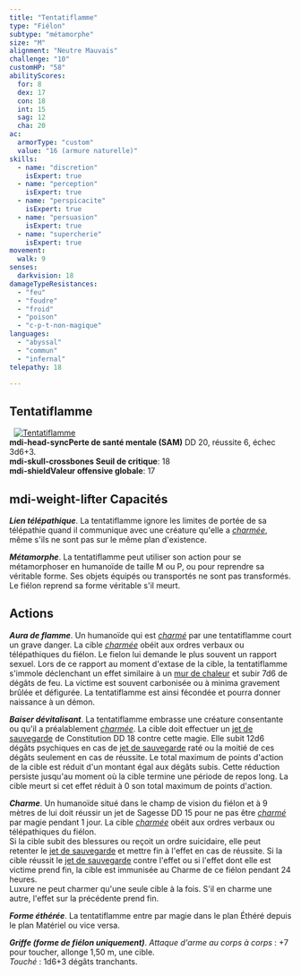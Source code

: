 ```yaml
---
title: "Tentatiflamme"
type: "Fiélon"
subtype: "métamorphe"
size: "M"
alignment: "Neutre Mauvais"
challenge: "10"
customHP: "58"
abilityScores:
  for: 8
  dex: 17
  con: 18
  int: 15
  sag: 12
  cha: 20
ac:
  armorType: "custom"
  value: "16 (armure naturelle)"
skills:
  - name: "discretion"
    isExpert: true
  - name: "perception"
    isExpert: true
  - name: "perspicacite"
    isExpert: true
  - name: "persuasion"
    isExpert: true
  - name: "supercherie"
    isExpert: true
movement:
  walk: 9
senses:
  darkvision: 18
damageTypeResistances:
  - "feu"
  - "foudre"
  - "froid"
  - "poison"
  - "c-p-t-non-magique"
languages:
  - "abyssal"
  - "commun"
  - "infernal"
telepathy: 18

---
```

## Tentatiflamme
&nbsp;
[![Tentatiflamme](https://www.douaratil.fr/illustrations/fielon/tentatiflamme300.jpeg)](https://www.douaratil.fr/illustrations/fielon/tentatiflamme.jpg)  
**<v-icon>mdi-head-sync</v-icon>Perte de santé mentale (SAM)** DD 20, réussite 6, échec 3d6+3.  
**<v-icon>mdi-skull-crossbones</v-icon> Seuil de critique**: 18            
**<v-icon>mdi-shield</v-icon>Valeur offensive globale**: 17      
## <v-icon>mdi-weight-lifter</v-icon> Capacités
_**Lien télépathique**_. La tentatiflamme ignore les limites de portée de sa télépathie quand il communique avec une créature qu'elle a [_charmée_](/gerer-la-sante-du-personnage/#charme), même s'ils ne sont pas sur le même plan d'existence.

_**Métamorphe**_. La tentatiflamme peut utiliser son action pour se métamorphoser en humanoïde de taille M ou P, ou pour reprendre sa véritable forme. Ses objets équipés ou transportés ne sont pas transformés. Le fiélon reprend sa forme véritable s'il meurt.

## Actions
_**Aura de flamme**_. Un humanoïde qui est [_charmé_](/gerer-la-sante-du-personnage/#charme) par une tentatiflamme court un grave danger. La cible [_charmée_](/gerer-la-sante-du-personnage/#charme) obéit aux ordres verbaux ou télépathiques du fiélon. Le fielon lui demande le plus souvent un rapport sexuel. Lors de ce rapport au moment d'extase de la cible, la tentatiflamme s'immole déclenchant un effet similaire à un [mur de chaleur](/grimoire/mur-de-chaleur) et subir 7d6 de dégâts de feu. La victime est souvent carbonisée ou à minima gravement brûlée et défigurée. La tentatiflamme est  ainsi fécondée et pourra donner naissance à un démon.

_**Baiser dévitalisant**_. La tentatiflamme embrasse une créature consentante ou qu'il a préalablement [_charmée_](/gerer-la-sante-du-personnage/#charme). La cible doit effectuer un [jet de sauvegarde](/utiliser-les-caracteristiques/#jets-de-sauvegarde) de Constitution DD 18 contre cette magie. Elle subit 12d6 dégâts psychiques en cas de [jet de sauvegarde](/utiliser-les-caracteristiques/#jets-de-sauvegarde) raté ou la moitié de ces dégâts seulement en cas de réussite. Le total maximum de points d'action de la cible est réduit d'un montant égal aux dégâts subis. Cette réduction persiste jusqu'au moment où la cible termine une période de repos long. La cible meurt si cet effet réduit à 0 son total maximum de points d'action.

_**Charme**_. Un humanoïde situé dans le champ de vision du fiélon et à 9 mètres de lui doit réussir un jet de Sagesse DD 15 pour ne pas être [_charmé_](/gerer-la-sante-du-personnage/#charme) par magie pendant 1 jour. La cible [_charmée_](/gerer-la-sante-du-personnage/#charme) obéit aux ordres verbaux ou télépathiques du fiélon.  
Si la cible subit des blessures ou reçoit un ordre suicidaire, elle peut retenter le [jet de sauvegarde](/utiliser-les-caracteristiques/#jets-de-sauvegarde) et mettre fin à l'effet en cas de réussite. Si la cible réussit le [jet de sauvegarde](/utiliser-les-caracteristiques/#jets-de-sauvegarde) contre l'effet ou si l'effet dont elle est victime prend fin, la cible est immunisée au Charme de ce fiélon pendant 24 heures.  
Luxure ne peut charmer qu'une seule cible à la fois. S'il en charme une autre, l'effet sur la précédente prend fin.

_**Forme éthérée**_. La tentatiflamme entre par magie dans le plan Éthéré depuis le plan Matériel ou vice versa.

_**Griffe (forme de fiélon uniquement)**_. _Attaque d'arme au corps à corps_ : +7 pour toucher, allonge 1,50 m, une cible.  
_Touché_ : 1d6+3 dégâts tranchants.
